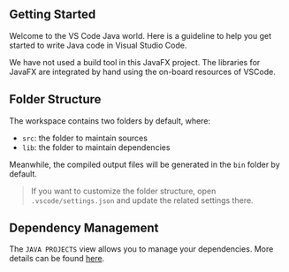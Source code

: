 ## Getting Started

Welcome to the VS Code Java world. Here is a guideline to help you get started to write Java code in Visual Studio Code.

We have not used a build tool in this JavaFX project. The libraries for JavaFX are integrated by hand using the on-board resources of VSCode.

## Folder Structure

The workspace contains two folders by default, where:

- `src`: the folder to maintain sources
- `lib`: the folder to maintain dependencies

Meanwhile, the compiled output files will be generated in the `bin` folder by default.

> If you want to customize the folder structure, open `.vscode/settings.json` and update the related settings there.

## Dependency Management

The `JAVA PROJECTS` view allows you to manage your dependencies. More details can be found [here](https://github.com/microsoft/vscode-java-dependency#manage-dependencies).

